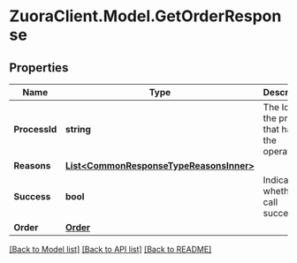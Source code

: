 # ZuoraClient.Model.GetOrderResponse

## Properties

Name | Type | Description | Notes
------------ | ------------- | ------------- | -------------
**ProcessId** | **string** | The Id of the process that handle the operation.  | [optional] 
**Reasons** | [**List&lt;CommonResponseTypeReasonsInner&gt;**](CommonResponseTypeReasonsInner.md) |  | [optional] 
**Success** | **bool** | Indicates whether the call succeeded.  | [optional] 
**Order** | [**Order**](Order.md) |  | [optional] 

[[Back to Model list]](../README.md#documentation-for-models) [[Back to API list]](../README.md#documentation-for-api-endpoints) [[Back to README]](../README.md)

